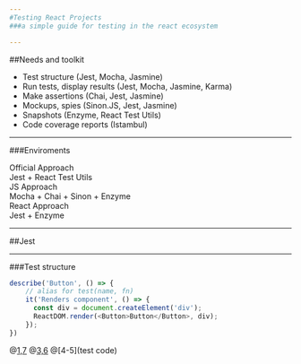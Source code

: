 ```yaml
---
#Testing React Projects
###a simple guide for testing in the react ecosystem

---
```

##Needs and toolkit
- Test structure (Jest, Mocha, Jasmine)
- Run tests, display results (Jest, Mocha, Jasmine, Karma)
- Make assertions (Chai, Jest, Jasmine)
- Mockups, spies (Sinon.JS, Jest, Jasmine)
- Snapshots (Enzyme, React Test Utils)
- Code coverage reports (Istambul)

---
###Enviroments
<div>
	<div class="half-col" >
		<div class="col-header official-header">Official Approach</div>
		Jest + React Test Utils
	</div>
	<div class="half-col">
		<div class="col-header js-header">JS Approach</div>
		Mocha + Chai + Sinon + Enzyme
	</div>
</div>
<div class="half-col fragment">
	<div class="col-header react-header">React Approach</div>
	Jest + Enzyme
</div>

---
##Jest

---
###Test structure
```javascript
describe('Button', () => {
	// alias for test(name, fn)
	it('Renders component', () => {
	  const div = document.createElement('div');
	  ReactDOM.render(<Button>Button</Button>, div);
	});
})
```
@[1,7](describe)
@[3,6](test)
@[4-5](test code)